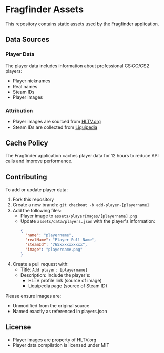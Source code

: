 # Fragfinder Assets

This repository contains static assets used by the Fragfinder application.

## Data Sources

### Player Data
The player data includes information about professional CS:GO/CS2 players:
- Player nicknames
- Real names
- Steam IDs
- Player images

### Attribution
- Player images are sourced from [HLTV.org](https://www.hltv.org)
- Steam IDs are collected from [Liquipedia](https://liquipedia.net/counterstrike/)

## Cache Policy
The Fragfinder application caches player data for 12 hours to reduce API calls and improve performance.

## Contributing

To add or update player data:

1. Fork this repository
2. Create a new branch: `git checkout -b add-player-[playername]`
3. Add the following files:
   - Player image to `assets/playerImages/[playername].png`
   - Update `assets/data/players.json` with the player's information:
     ```json
     {
       "name": "playername",
       "realName": "Player Full Name",
       "steamId": "765xxxxxxxxxx",
       "image": "playername.png"
     }
     ```
4. Create a pull request with:
   - Title: `Add player: [playername]`
   - Description: Include the player's:
     - HLTV profile link (source of image)
     - Liquipedia page (source of Steam ID)

Please ensure images are:
- Unmodified from the original source
- Named exactly as referenced in players.json

## License
- Player images are property of HLTV.org
- Player data compilation is licensed under MIT

